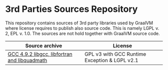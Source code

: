 # 3rd Parties Sources Repository
This repository contains sources of 3rd party libraries used by GraalVM where license requires to publish also source code. This is namely LGPL v. 2, EPL v. 1.0.
The sources are not hold together with GraalVM source code.

| Source archive                           | License                                  |
| ---------------------------------------- | ---------------------------------------- |
| [GCC 4.9.2 libgcc, libfortran and libquadmath](gcc-runtime-4_9_2-sources.zip) | GPL v3 with GCC Runtime Exception & LGPL v2.1 |

